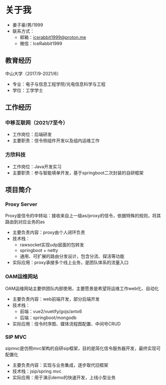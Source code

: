 # 关于我

- 姜子豪/男/1999
- 联系方式：
  - 邮箱：<icerabbit1999@proton.me>
  - 微信：IceRabbit1999  

## 教育经历

中山大学（2017/9-2021/6）
  - 专业：电子与信息工程学院/光电信息科学与工程
  - 学位：工学学士

## 工作经历

### 中移互联网（2021/7至今）

- 工作岗位：后端研发
- 主要职责：信令侧组件开发以及组内运维工作

### 方欣科技
- 工作岗位：Java开发实习
- 主要职责：参与智能填单开发，基于springboot二次封装的自研框架

## 项目简介

### Proxy Server
Proxy是信令的中转站：接收来自上一级as/proxy的信令，依据特殊的规则，将其路由到对应业务的as
- 主要负责内容：proxy由个人闭环负责
- 技术栈：
  - rawsocket实现udp层面的包转发
  - springboot + netty
  - 通用、可扩展的路由分发设计，包含分流、探活等功能
- 实际应用：proxy承接多个线上业务，是团队体系的流量入口

### OAM运维网站

OAM运维网站主要供团队内部使用，主要愿景是希望将运维工作web化、自动化
- 主要负责内容：web前端开发，部分后端开发
- 技术栈：
  - 前端：vue2/vuetify/gojs/antx6
  - 后端：springboot/mongodb 
- 实际应用：信令时序图、媒体流程图配置、中间号CRUD

### SIP MVC
sipmvc是仿照mvc架构的自研sip框架，目的是简化信令服务器开发，最终实现可配置化
- 主要负责内容：实现与业务集成，逐步取代旧框架
- 技术栈：jsip/spring mvc
- 实际应用：用于演示demo的快速开发，上线小型业务
